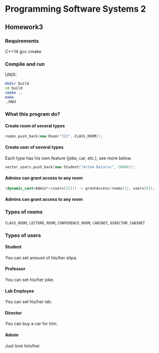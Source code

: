 # Programming Software Systems 2
## Homework3
### Requirements
C++14
gcc
cmake

### Compile and run
UNIX:
```bash
mkdir build
cd build
cmake ..
make
./HW3
```

### What this program do?
#### Create room of several types
```cpp
rooms.push_back(new Room("313", CLASS_ROOM));
```

#### Create user of several types
Each type has his own feature (joke, car, etc.), see more below.
```cpp
vector_users.push_back(new Student("Artem Batalov", 20000));
```

#### Admins can grant access to any room
```cpp
(dynamic_cast<Admin*>(users[15])) -> grantAccess(rooms[1], users[0]);
```

#### Admins can grant access to any room

### Types of rooms
`CLASS_ROOM`, `LECTURE_ROOM`, `CONFERENCE_ROOM`, `CABINET`, `DIRECTOR_CABINET`

### Types of users
#### Student
You can set amount of his/her stipa.

#### Professor
You can set his/her joke.

#### Lab Employee
You can set his/her lab.

#### Director
You can buy a car for him.

#### Admin
Just love him/her.
